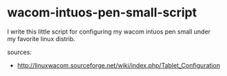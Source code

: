 # wacom-intuos-pen-small-script

I write this little script for configuring my wacom intuos pen small under    
my favorite linux distrib.

sources:
* http://linuxwacom.sourceforge.net/wiki/index.php/Tablet_Configuration

